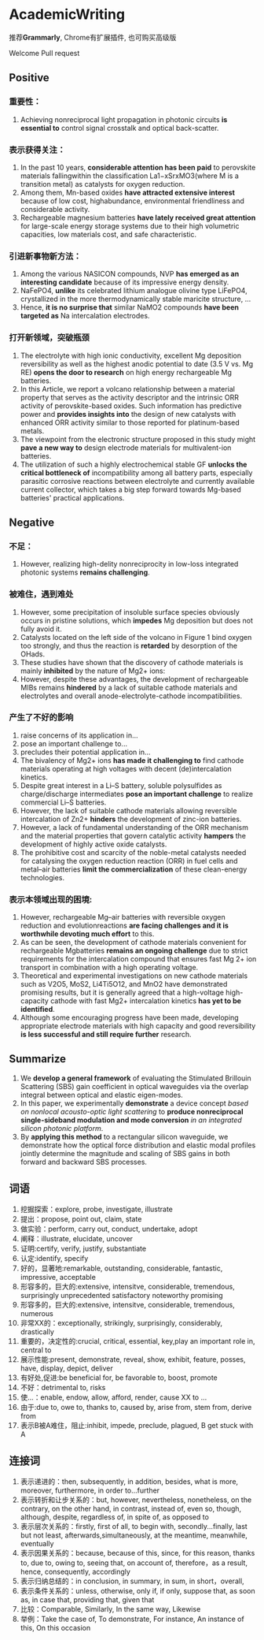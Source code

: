 # AcademicWriting
推荐**Grammarly**, Chrome有扩展插件, 也可购买高级版

Welcome Pull request
## Positive

### 重要性：
1. Achieving nonreciprocal light propagation in photonic circuits **is essential to** control signal crosstalk and optical back-scatter.

### 表示获得关注：
1. In the past 10 years, **considerable attention has been paid** to perovskite materials fallingwithin the classification La1−xSrxMO3(where M is a transition metal) as catalysts for oxygen reduction.
2. Among them, Mn-based oxides **have attracted extensive interest** because of low cost, highabundance, environmental friendliness and considerable activity.
3. Rechargeable magnesium batteries **have lately received great attention** for large-scale energy storage systems due to their high volumetric capacities, low materials cost, and safe characteristic.

### 引进新事物新方法：
1. Among the various NASICON compounds, NVP **has emerged as an interesting candidate** because of its impressive energy density.
2. NaFePO4, **unlike** its celebrated lithium analogue olivine type LiFePO4, crystallized in the more thermodynamically stable maricite structure, ...
3. Hence, **it is no surprise that** similar NaMO2 compounds **have been targeted as** Na intercalation electrodes.

### 打开新领域，突破瓶颈
1. The electrolyte with high ionic conductivity, excellent Mg deposition reversibility as well as the highest anodic potential to date (3.5 V vs. Mg RE) **opens the door to research** on high energy rechargeable Mg batteries.
2. In this Article, we report a volcano relationship between a material property that serves as the activity descriptor and the intrinsic ORR activity of perovskite-based oxides. Such information has predictive power and **provides insights into** the design of new catalysts with enhanced ORR activity similar to those reported for platinum-based metals.
3. The viewpoint from the electronic structure proposed in this study might **pave a new way to** design electrode materials for multivalent-ion batteries.
4. The utilization of such a highly electrochemical stable GF **unlocks the critical bottleneck of** incompatibility among all battery parts, especially parasitic corrosive reactions between electrolyte and currently available current collector, which takes a big step forward towards Mg-based batteries' practical applications.
## Negative

### 不足：
1. However, realizing high-delity nonreciprocity in low-loss integrated photonic systems **remains challenging**.

### 被难住，遇到难处
1. However, some precipitation of insoluble surface species obviously occurs in pristine solutions, which **impedes** Mg deposition but does not fully avoid it.
2. Catalysts located on the left side of the volcano in Figure 1 bind oxygen too strongly, and thus the reaction is **retarded** by desorption of the OHads.
3. These studies have shown that the discovery of cathode materials is mainly **inhibited** by the nature of Mg2+ ions:
4. However, despite these advantages, the development of rechargeable MIBs remains **hindered** by a lack of suitable cathode materials and electrolytes and overall anode-electrolyte-cathode incompatibilities.

### 产生了不好的影响
1. raise concerns of its application in...
2. pose an important challenge to...
3. precludes their potential application in... 
4. The bivalency of Mg2+ ions **has made it challenging to** find cathode materials operating at high voltages with decent (de)intercalation kinetics.
5. Despite great interest in a Li–S battery, soluble polysulfides as charge/discharge intermediates **pose an important challenge** to realize commercial Li–S batteries. 
6. However, the lack of suitable cathode materials allowing reversible intercalation of Zn2+ **hinders** the development of zinc-ion batteries.
7. However, a lack of fundamental understanding of the ORR mechanism and the material properties that govern catalytic activity **hampers** the development of highly active oxide catalysts.
8. The prohibitive cost and scarcity of the noble-metal catalysts needed for catalysing the oxygen reduction reaction (ORR) in fuel cells and metal–air batteries **limit the commercialization** of these clean-energy technologies.

### 表示本领域出现的困境:
1. However, rechargeable Mg–air batteries with reversible oxygen reduction and evolutionreactions **are facing challenges and it is worthwhile devoting much effort** to this.
2. As can be seen, the development of cathode materials convenient for rechargeable Mgbatteries **remains an ongoing challenge** due to strict requirements for the intercalation compound that ensures fast Mg 2+ ion transport in combination with a high operating voltage.
3. Theoretical and experimental investigations on new cathode materials such as V2O5, MoS2, Li4Ti5O12, and MnO2 have demonstrated promising results, but it is generally agreed that a high-voltage high-capacity cathode with fast Mg2+ intercalation kinetics **has yet to be identified**.
4. Although some encouraging progress have been made, developing appropriate electrode materials with high capacity and good reversibility **is less successful and still require further** research.

## Summarize
1. We **develop a general framework** of evaluating the Stimulated Brillouin Scattering (SBS) gain coefficient in optical waveguides via the overlap integral between optical and elastic eigen-modes.
2. In this paper, we experimentally **demonstrate** a device concept *based on nonlocal acousto-optic light scattering* to **produce nonreciprocal single-sideband modulation and mode conversion** *in an integrated silicon photonic platform*.
3. By **applying this method** to a rectangular silicon waveguide, we demonstrate how the optical force distribution and elastic modal profiles jointly determine the magnitude and scaling of SBS gains in both forward and backward SBS processes. 

## 词语
1. 挖掘探索：explore, probe, investigate, illustrate
2. 提出：propose, point out, claim, state
3. 做实验：perform, carry out, conduct, undertake, adopt
4. 阐释：illustrate, elucidate, uncover
5. 证明:certify, verify, justify, substantiate
6. 认定:identify, specify
7. 好的，显著地:remarkable, outstanding, considerable, fantastic, impressive, acceptable
8. 形容多的，巨大的:extensive, intensitve, considerable, tremendous, surprisingly unprecedented satisfactory noteworthy promising
9. 形容多的，巨大的:extensive, intensitve, considerable, tremendous, numerous
10. 非常XX的：exceptionally, strikingly, surprisingly, considerably, drastically
11. 重要的，决定性的:crucial, critical, essential, key,play an important role in, central to
12. 展示性能:present, demonstrate, reveal, show, exhibit, feature, posses, have, display, depict, deliver
13. 有好处,促进:be beneficial for, be favorable to, boost, promote
14. 不好：detrimental to, risks
15. 使...：enable, endow, allow, afford, render, cause XX to …
16. 由于:due to, owe to, thanks to, caused by, arise from, stem from, derive from
17. 表示B被A难住，阻止:inhibit, impede, preclude, plagued, B get stuck with A

## 连接词
1. 表示递进的：then, subsequently, in addition, besides, what is more, moreover, furthermore, in order to...further
2. 表示转折和让步关系的：but, however, nevertheless, nonetheless, on the contrary, on the other hand, in contrast, instead of, even so, though, although, despite, regardless of, in spite of, as opposed to
3. 表示层次关系的：firstly, first of all, to begin with, secondly...finally, last but not least, afterwards,simultaneously, at the meantime, meanwhile, eventually
4. 表示因果关系的：because, because of this, since, for this reason, thanks to, due to, owing to, seeing that, on account of, therefore，as a result, hence, consequently, accordingly
5. 表示归纳总结的：in conclusion, in summary, in sum, in short，overall,
6. 表示条件关系的：unless, otherwise, only if, if only, suppose that, as soon as, in case that, providing that, given that
7. 比较：Comparable, Similarly, In the same way, Likewise
8. 举例：Take the case of, To demonstrate, For instance, An instance of this, On this occasion
